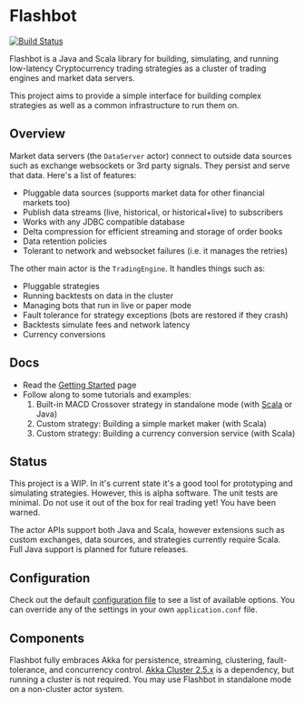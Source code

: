 # Flashbot
[![Build Status](https://travis-ci.org/infixtrading/flashbot.svg?branch=master)](https://travis-ci.org/infixtrading/flashbot)

Flashbot is a Java and Scala library for building, simulating, and running low-latency Cryptocurrency trading strategies as a cluster of trading engines and market data servers.

This project aims to provide a simple interface for building complex strategies as well as a common infrastructure to run them on.

## Overview
Market data servers (the `DataServer` actor) connect to outside data sources such as exchange websockets or 3rd party signals. They persist and serve that data. Here's a list of features:

* Pluggable data sources (supports market data for other financial markets too)
* Publish data streams (live, historical, or historical+live) to subscribers
* Works with any JDBC compatible database
* Delta compression for efficient streaming and storage of order books
* Data retention policies
* Tolerant to network and websocket failures (i.e. it manages the retries)

The other main actor is the `TradingEngine`. It handles things such as:

* Pluggable strategies
* Running backtests on data in the cluster
* Managing bots that run in live or paper mode
* Fault tolerance for strategy exceptions (bots are restored if they crash)
* Backtests simulate fees and network latency
* Currency conversions

## Docs

* Read the [Getting Started](https://github.com/infixtrading/flashbot/wiki/Getting-Started) page
* Follow along to some tutorials and examples:
  1. Built-in MACD Crossover strategy in standalone mode (with [Scala](http://google.com) or Java)
  3. Custom strategy: Building a simple market maker (with Scala)
  4. Custom strategy: Building a currency conversion service (with Scala)

## Status
This project is a WIP. In it's current state it's a good tool for prototyping and simulating strategies. However, this is alpha software. The unit tests are minimal. Do not use it out of the box for real trading yet! You have been warned.

The actor APIs support both Java and Scala, however extensions such as custom exchanges, data sources, and strategies currently require Scala. Full Java support is planned for future releases.

## Configuration
Check out the default [configuration file](https://github.com/infixtrading/flashbot/blob/master/modules/server/src/main/resources/reference.conf) to see a list of available options. You can override any of the settings in your own `application.conf` file.

## Components
Flashbot fully embraces Akka for persistence, streaming, clustering, fault-tolerance, and concurrency control. [Akka Cluster 2.5.x](https://doc.akka.io/docs/akka/2.5/index-cluster.html) is a dependency, but running a cluster is not required. You may use Flashbot in standalone mode on a non-cluster actor system.

